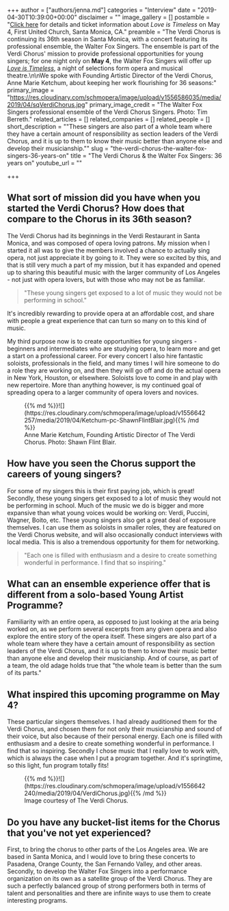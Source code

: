 +++
author = ["authors/jenna.md"]
categories = "Interview"
date = "2019-04-30T10:39:00+00:00"
disclaimer = ""
image_gallery = []
postamble = "[Click here](https://wfs-spring-2019.brownpapertickets.com/) for details and ticket information about _Love is Timeless_ on May 4, First United Church, Santa Monica, CA."
preamble = "The Verdi Chorus is continuing its 36th season in Santa Monica, with a concert featuring its professional ensemble, the Walter Fox Singers. The ensemble is part of the Verdi Chorus' mission to provide professional opportunities for young singers; for one night only on **May 4**, the Walter Fox Singers will offer up [_Love is Timeless_](https://wfs-spring-2019.brownpapertickets.com/), a night of selections form opera and musical theatre.\n\nWe spoke with Founding Artistic Director of the Verdi Chorus, Anne Marie Ketchum, about keeping her work flourishing for 36 seasons:"
primary_image = "https://res.cloudinary.com/schmopera/image/upload/v1556586035/media/2019/04/sqVerdiChorus.jpg"
primary_image_credit = "The Walter Fox Singers professional ensemble of the Verdi Chorus Singers. Photo: Tim Berreth."
related_articles = []
related_companies = []
related_people = []
short_description = "\"These singers are also part of a whole team where they have a certain amount of responsibility as section leaders of the Verdi Chorus, and it is up to them to know their music better than anyone else and develop their musicianship.\""
slug = "the-verdi-chorus-the-walter-fox-singers-36-years-on"
title = "The Verdi Chorus & the Walter Fox Singers: 36 years on"
youtube_url = ""

+++
## What sort of mission did you have when you started the Verdi Chorus? How does that compare to the Chorus in its 36th season?

The Verdi Chorus had its beginnings in the Verdi Restaurant in Santa Monica, and was composed of opera loving patrons. My mission when I started it all was to give the members involved a chance to actually sing opera, not just appreciate it by going to it. They were so excited by this, and that is still very much a part of my mission, but it has expanded and opened up to sharing this beautiful music with the larger community of Los Angeles - not just with opera lovers, but with those who may not be as familiar.

>"These young singers get exposed to a lot of music they would not be performing in school."

It's incredibly rewarding to provide opera at an affordable cost, and share with people a great experience that can turn so many on to this kind of music.

My third purpose now is to create opportunities for young singers - beginners and intermediates who are studying opera, to learn more and get a start on a professional career.  For every concert I also hire fantastic soloists, professionals in the field, and many times I will hire someone to do a role they are working on, and then they will go off and do the actual opera in New York, Houston, or elsewhere. Soloists love to come in and play with new repertoire. More than anything however, is my continued goal of spreading opera to a larger community of opera lovers and novices.

<figure data-type="image">{{% md %}}![](https://res.cloudinary.com/schmopera/image/upload/v1556642257/media/2019/04/Ketchum-pc-ShawnFlintBlair.jpg){{% /md %}}

<figcaption>Anne Marie Ketchum, Founding Artistic Director of The Verdi Chorus. Photo: Shawn Flint Blair.</figcaption>

</figure>

## How have you seen the Chorus support the careers of young singers?

For some of my singers this is their first paying job, which is great!  Secondly, these young singers get exposed to a lot of music they would not be performing in school.  Much of the music we do is bigger and more expansive than what young voices would be working on: Verdi, Puccini, Wagner, Boito, etc. These young singers also get a great deal of exposure themselves. I can use them as soloists in smaller roles, they are featured on the Verdi Chorus website, and will also occasionally conduct interviews with local media. This is also a tremendous opportunity for them for networking.

>"Each one is filled with enthusiasm and a desire to create something wonderful in performance. I find that so inspiring."

## What can an ensemble experience offer that is different from a solo-based Young Artist Programme?

Familiarity with an entire opera, as opposed to just looking at the aria being worked on, as we perform several excerpts from any given opera and also explore the entire story of the opera itself. These singers are also part of a whole team where they have a certain amount of responsibility as section leaders of the Verdi Chorus, and it is up to them to know their music better than anyone else and develop their musicianship. And of course, as part of a team, the old adage holds true that "the whole team is better than the sum of its parts."

## What inspired this upcoming programme on May 4?

These particular singers themselves. I had already auditioned them for the Verdi Chorus, and chosen them for not only their musicianship and sound of their voice, but also because of their personal energy.  Each one is filled with enthusiasm and a desire to create something wonderful in performance. I find that so inspiring. Secondly I chose music that I really love to work with, which is always the case when I put a program together.  And it's springtime, so this light, fun program totally fits!

<figure data-type="image">{{% md %}}![](https://res.cloudinary.com/schmopera/image/upload/v1556642240/media/2019/04/VerdiChorus.jpg){{% /md %}}

<figcaption>Image courtesy of The Verdi Chorus.</figcaption>

</figure>

## Do you have any bucket-list items for the Chorus that you've not yet experienced?

First, to bring the chorus to other parts of the Los Angeles area. We are based in Santa Monica, and I would love to bring these concerts to Pasadena, Orange County, the San Fernando Valley, and other areas.  Secondly, to develop the Walter Fox Singers into a performance organization on its own as a satellite group of the Verdi Chorus.  They are such a perfectly balanced group of strong performers both in terms of talent and personalities and there are infinite ways to use them to create interesting programs.
